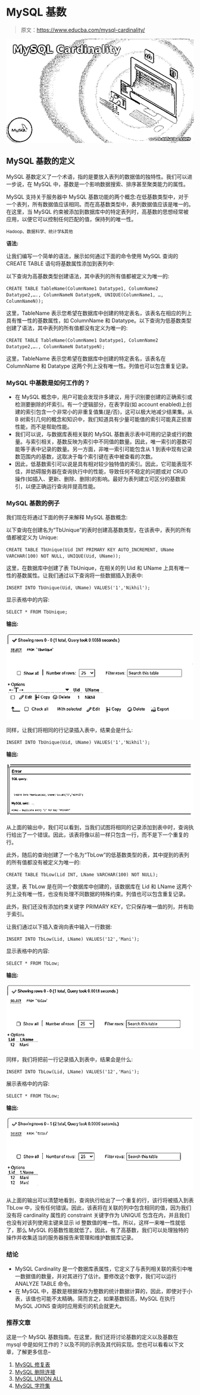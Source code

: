 # MySQL 基数

> 原文：<https://www.educba.com/mysql-cardinality/>

![MySQL Cardinality](img/3a7c57372d7035980613779d6dce8acd.png)



## MySQL 基数的定义

MySQL 基数定义了一个术语，指的是要放入表列的数据值的独特性。我们可以进一步说，在 MySQL 中，基数是一个影响数据搜索、排序甚至聚类能力的属性。

MySQL 支持关于服务器中 MySQL 基数功能的两个概念:在低基数类型中，对于一个表列，所有数据值应该相同。而在高基数类型中，表列数据值应该是唯一的。在这里，当 MySQL 约束被添加到数据库中的特定表列时，高基数的思想经常被应用，以便它可以控制任何匹配的值，保持列的唯一性。

<small>Hadoop、数据科学、统计学&其他</small>

**语法:**

让我们编写一个简单的语法，展示如何通过下面的命令使用 MySQL 查询的 CREATE TABLE 语句将基数属性添加到表列中:

以下查询为高基数类型创建语法，其中表列的所有值都被定义为唯一的:

`CREATE TABLE TableName(ColumnName1 Datatype1, ColumnName2 Datatype2,…., ColumnNameN DatatypeN, UNIQUE(ColumnName1, …, ColumnNameN));`

这里，TableName 表示您希望在数据库中创建的特定表名，该表名在相应的列上具有惟一性的基数属性，如 ColumnName 和 Datatype。以下查询为低基数类型创建了语法，其中表列的所有值都没有定义为唯一的:

`CREATE TABLE TableName(ColumnName1 Datatype1, ColumnName2 Datatype2,…., ColumnNameN DatatypeN);`

这里，TableName 表示您希望在数据库中创建的特定表名，该表名在 ColumnName 和 Datatype 这两个列上没有唯一性。列值也可以包含重复记录。

### MySQL 中基数是如何工作的？

*   在 MySQL 概念中，用户可能会发现许多建议，用于识别要创建的正确索引或检测要删除的坏索引。有一个逻辑部分，在表字段(如 account enabled)上创建的索引包含一个非常小的非重复值集(是/否)，这可以极大地减少结果集。从 B 树索引几何的概念和知识中，我们知道具有少量可能值的索引可能真正损害性能，而不是帮助性能。
*   我们可以说，与数据库表相关联的 MySQL 基数表示表中可用的记录或行的数量。与索引相关，基数反映为索引中不同值的数量。因此，唯一索引的基数可能等于表中记录的数量。另一方面，非唯一索引可能包含从 1 到表中现有记录数范围内的基数，这取决于每个索引键在表中被查看的次数。
*   因此，低基数索引可以说是具有相对较少独特值的索引。因此，它可能表现不佳，并妨碍服务器在查询执行中的性能，导致任何不稳定的问题或对 CRUD 操作(如插入、更新、删除、删除)的影响。最好为表列建立可区分的基数索引，以便正确运行查询并提高性能。

### MySQL 基数的例子

我们现在将通过下面的例子来解释 MySQL 基数概念:

以下查询在创建名为“TbUnique”的表时创建高基数类型，在该表中，表列的所有值都被定义为 Unique:

`CREATE TABLE TbUnique(Uid INT PRIMARY KEY AUTO_INCREMENT, UName VARCHAR(100) NOT NULL, UNIQUE(Uid, UName));`

这里，在数据库中创建了表 TbUnique，在相关的列 Uid 和 UName 上具有唯一性的基数属性。让我们通过以下查询将一些数据插入到表中:

`INSERT INTO TbUnique(Uid, UName) VALUES('1','Nikhil');`

显示表格中的内容:

`SELECT * FROM TbUnique;`

**输出:**

![MySQL Cardinality-1.1](img/7759bd7eb259e012412a2ac311c16a02.png)



同样，让我们将相同的行记录插入表中，结果会是什么:

`INSERT INTO TbUnique(Uid, UName) VALUES('1','Nikhil');`

**输出:**

![MySQL Cardinality-1.2](img/375a979923d0522575764c6c57c4be99.png)



从上面的输出中，我们可以看到，当我们试图将相同的记录添加到表中时，查询执行给出了一个错误。因此，该表将像以前一样只包含一行，而不是下一个重复的行。

此外，随后的查询创建了一个名为“TbLow”的低基数类型的表，其中提到的表列的所有值都没有被定义为唯一的:

`CREATE TABLE TbLow(Lid INT, LName VARCHAR(100) NOT NULL);`

这里，表 TbLow 是在同一个数据库中创建的，该数据库在 Lid 和 LName 这两个列上没有唯一性，也没有处理不同数据的特殊约束。列值也可以包含重复记录。

此外，我们还没有添加约束关键字 PRIMARY KEY，它只保存唯一值的列，并有助于索引。

让我们通过以下插入查询向表中输入一行数据:

`INSERT INTO TbLow(Lid, LName) VALUES('12','Mani');`

显示表格中的内容:

`SELECT * FROM TbLow;`

**输出:**

![MySQL Cardinality-1.3](img/85b600eb2c2c713b2c63481ba1281ae1.png)



同样，我们将把前一行记录插入到表中，结果会是什么:

`INSERT INTO TbLow(Lid, LName) VALUES('12','Mani');`

展示表格中的内容:

`SELECT * FROM TbLow;`

**输出:**

![MySQL Cardinality-1.4](img/860c936ad971a8ed548f92b4098490ce.png)



从上面的输出可以清楚地看到，查询执行给出了一个重复的行，该行将被插入到表 TbLow 中，没有任何错误。因此，该表将在关联的列中包含相同的值，因为我们没有将 cardinality 属性的 constraint 关键字作为 UNIQUE 包含在内，并且我们也没有对该列使用主键来显示 id 整数值的唯一性。所以，这样一来唯一性就低了，那么 MySQL 的基数性能就低了。因此，有了高基数，我们可以处理独特的操作并收集适当的服务器报告来管理和维护数据库记录。

### 结论

*   MySQL Cardinality 是一个数据库表属性，它定义了与表列相关联的索引中唯一数据值的数量，并对其进行了估计。要修改这个数字，我们可以运行 ANALYZE TABLE 命令。
*   在 MySQL 中，基数是根据保存为整数的统计数据计算的，因此，即使对于小表，该值也可能不太精确。简而言之，如果基数较高，MySQL 在执行 MySQL JOINS 查询时应用索引的机会就更大。

### 推荐文章

这是一个 MySQL 基数指南。在这里，我们还将讨论基数的定义以及基数在 mysql 中是如何工作的？以及不同的示例及其代码实现。您也可以看看以下文章，了解更多信息–

1.  [MySQL 修复表](https://www.educba.com/mysql-repair-table/)
2.  [MySQL 删除连接](https://www.educba.com/mysql-delete-join/)
3.  [MySQL UNION ALL](https://www.educba.com/mysql-union-all/)
4.  [MySQL 字符集](https://www.educba.com/mysql-character-set/)





